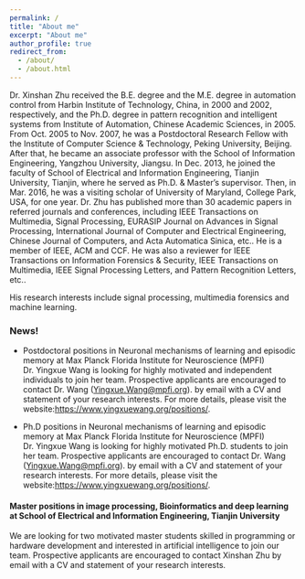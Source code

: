 ```yaml
---
permalink: /
title: "About me"
excerpt: "About me"
author_profile: true
redirect_from: 
  - /about/
  - /about.html
---
```


Dr. Xinshan Zhu received the B.E. degree and the M.E. degree in automation control from Harbin Institute of Technology, China, in 2000 and 2002, respectively, and the Ph.D. degree in pattern recognition and intelligent systems from Institute of Automation, Chinese Academic Sciences, in 2005. From Oct. 2005 to Nov. 2007, he was a Postdoctoral Research Fellow with the Institute of Computer Science & Technology, Peking University, Beijing. After that, he became an associate professor with the School of Information Engineering, Yangzhou University, Jiangsu. In Dec. 2013, he joined the faculty of School of Electrical and Information Engineering, Tianjin University, Tianjin, where he served as Ph.D. & Master’s supervisor. Then, in Mar. 2016, he was a visiting scholar of University of Maryland, College Park, USA, for one year. Dr. Zhu has published more than 30 academic papers in referred journals and conferences, including IEEE Transactions on Multimedia, Signal Processing, EURASIP Journal on Advances in Signal Processing, International Journal of Computer and Electrical Engineering, Chinese Journal of Computers, and Acta Automatica Sinica, etc.. He is a member of IEEE, ACM and CCF. He was also a reviewer for IEEE Transactions on Information Forensics & Security, IEEE Transactions on Multimedia, IEEE Signal Processing Letters, and Pattern Recognition Letters, etc..

His research interests include signal processing, multimedia forensics and machine learning.

### News!

- Postdoctoral positions in Neuronal mechanisms of learning and episodic memory at Max Planck Florida Institute for Neuroscience (MPFI)  
Dr. Yingxue Wang is looking for highly motivated and independent individuals to join her team. Prospective applicants are encouraged to contact Dr. Wang (Yingxue.Wang@mpfi.org). by email with a CV and statement of your research interests. For more details, please visit the website:https://www.yingxuewang.org/positions/.

-  Ph.D positions in Neuronal mechanisms of learning and episodic memory at Max Planck Florida Institute for Neuroscience (MPFI)  
Dr. Yingxue Wang is looking for highly motivated Ph.D. students to join her team. Prospective applicants are encouraged to contact Dr. Wang (Yingxue.Wang@mpfi.org). by email with a CV and statement of your research interests. For more details, please visit the website:https://www.yingxuewang.org/positions/.

#### Master positions in image processing, Bioinformatics and deep learning at School of Electrical and Information Engineering, Tianjin University  
We are looking for two motivated master students skilled in programming or hardware development and interested in artificial intelligence to join our team. Prospective applicants are encouraged to contact Xinshan Zhu by email with a CV and statement of your research interests.
